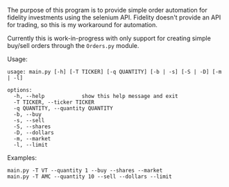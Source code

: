The purpose of this program is to provide simple order automation for fidelity investments using the selenium API. Fidelity doesn't provide an API for trading, so this is my workaround for automation. 

Currently this is work-in-progress with only support for creating simple buy/sell orders through the `Orders.py` module. 

Usage: 
``` 
usage: main.py [-h] [-T TICKER] [-q QUANTITY] [-b | -s] [-S | -D] [-m | -l]

options:
  -h, --help            show this help message and exit
  -T TICKER, --ticker TICKER
  -q QUANTITY, --quantity QUANTITY
  -b, --buy
  -s, --sell
  -S, --shares
  -D, --dollars
  -m, --market
  -l, --limit
```

Examples: 
``` 
main.py -T VT --quantity 1 --buy --shares --market 
main.py -T AMC --quantity 10 --sell --dollars --limit  
```
